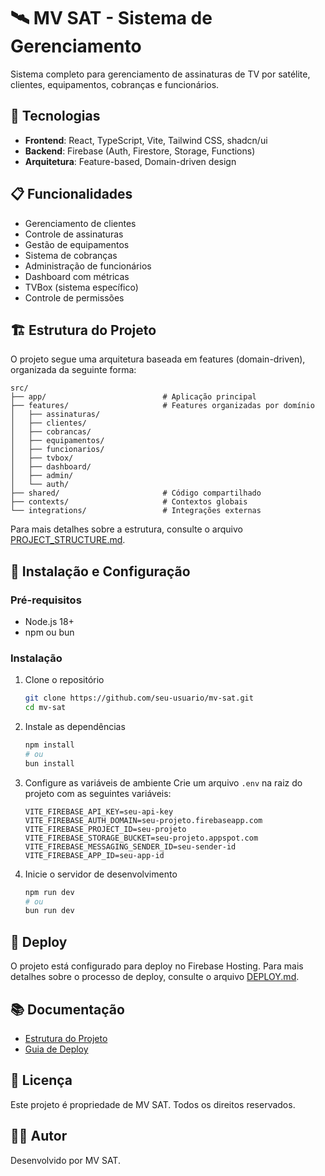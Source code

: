 # 🛰️ MV SAT - Sistema de Gerenciamento

Sistema completo para gerenciamento de assinaturas de TV por satélite, clientes, equipamentos, cobranças e funcionários.

## 🚀 Tecnologias

- **Frontend**: React, TypeScript, Vite, Tailwind CSS, shadcn/ui
- **Backend**: Firebase (Auth, Firestore, Storage, Functions)
- **Arquitetura**: Feature-based, Domain-driven design

## 📋 Funcionalidades

- Gerenciamento de clientes
- Controle de assinaturas
- Gestão de equipamentos
- Sistema de cobranças
- Administração de funcionários
- Dashboard com métricas
- TVBox (sistema específico)
- Controle de permissões

## 🏗️ Estrutura do Projeto

O projeto segue uma arquitetura baseada em features (domain-driven), organizada da seguinte forma:

```
src/
├── app/                          # Aplicação principal
├── features/                     # Features organizadas por domínio
│   ├── assinaturas/
│   ├── clientes/
│   ├── cobrancas/
│   ├── equipamentos/
│   ├── funcionarios/
│   ├── tvbox/
│   ├── dashboard/
│   ├── admin/
│   └── auth/
├── shared/                       # Código compartilhado
├── contexts/                     # Contextos globais
└── integrations/                 # Integrações externas
```

Para mais detalhes sobre a estrutura, consulte o arquivo [PROJECT_STRUCTURE.md](./PROJECT_STRUCTURE.md).

## 🔧 Instalação e Configuração

### Pré-requisitos
- Node.js 18+
- npm ou bun

### Instalação
1. Clone o repositório
   ```bash
   git clone https://github.com/seu-usuario/mv-sat.git
   cd mv-sat
   ```

2. Instale as dependências
   ```bash
   npm install
   # ou
   bun install
   ```

3. Configure as variáveis de ambiente
   Crie um arquivo `.env` na raiz do projeto com as seguintes variáveis:
   ```
   VITE_FIREBASE_API_KEY=seu-api-key
   VITE_FIREBASE_AUTH_DOMAIN=seu-projeto.firebaseapp.com
   VITE_FIREBASE_PROJECT_ID=seu-projeto
   VITE_FIREBASE_STORAGE_BUCKET=seu-projeto.appspot.com
   VITE_FIREBASE_MESSAGING_SENDER_ID=seu-sender-id
   VITE_FIREBASE_APP_ID=seu-app-id
   ```

4. Inicie o servidor de desenvolvimento
   ```bash
   npm run dev
   # ou
   bun run dev
   ```

## 🚀 Deploy

O projeto está configurado para deploy no Firebase Hosting. Para mais detalhes sobre o processo de deploy, consulte o arquivo [DEPLOY.md](./DEPLOY.md).

## 📚 Documentação

- [Estrutura do Projeto](./PROJECT_STRUCTURE.md)
- [Guia de Deploy](./DEPLOY.md)

## 📝 Licença

Este projeto é propriedade de MV SAT. Todos os direitos reservados.

## 👨‍💻 Autor

Desenvolvido por MV SAT.
